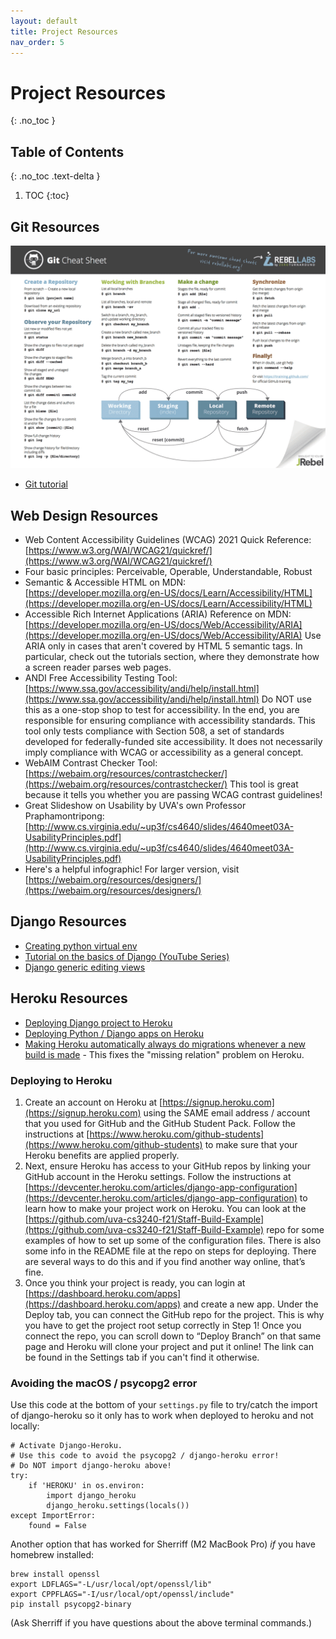 ```yaml
---
layout: default
title: Project Resources
nav_order: 5
---
```


# Project Resources
{: .no_toc }

## Table of Contents
{: .no_toc .text-delta }

1. TOC
{:toc}

## Git Resources
![Git Cheat Sheet](/assets/images/git-cheat-sheet.png?raw=true "Git Cheat Sheet")

* [Git tutorial](https://kbroman.org/github_tutorial/)

## Web Design Resources

* Web Content Accessibility Guidelines (WCAG) 2021 Quick Reference: [https://www.w3.org/WAI/WCAG21/quickref/](https://www.w3.org/WAI/WCAG21/quickref/)
* Four basic principles: Perceivable, Operable, Understandable, Robust
* Semantic & Accessible HTML on MDN: [https://developer.mozilla.org/en-US/docs/Learn/Accessibility/HTML](https://developer.mozilla.org/en-US/docs/Learn/Accessibility/HTML)
* Accessible Rich Internet Applications (ARIA) Reference on MDN: [https://developer.mozilla.org/en-US/docs/Web/Accessibility/ARIA](https://developer.mozilla.org/en-US/docs/Web/Accessibility/ARIA)
Use ARIA only in cases that aren't covered by HTML 5 semantic tags. In particular, check out the tutorials section, where they demonstrate how a screen reader parses web pages.
* ANDI Free Accessibility Testing Tool: [https://www.ssa.gov/accessibility/andi/help/install.html](https://www.ssa.gov/accessibility/andi/help/install.html)
Do NOT use this as a one-stop shop to test for accessibility. In the end, you are responsible for ensuring compliance with accessibility standards. This tool only tests compliance with Section 508, a set of standards developed for federally-funded site accessibility. It does not necessarily imply compliance with WCAG or accessibility as a general concept.
* WebAIM Contrast Checker Tool: [https://webaim.org/resources/contrastchecker/](https://webaim.org/resources/contrastchecker/)
This tool is great because it tells you whether you are passing WCAG contrast guidelines!
* Great Slideshow on Usability by UVA's own Professor Praphamontripong: [http://www.cs.virginia.edu/~up3f/cs4640/slides/4640meet03A-UsabilityPrinciples.pdf](http://www.cs.virginia.edu/~up3f/cs4640/slides/4640meet03A-UsabilityPrinciples.pdf)
* Here's a helpful infographic! For larger version, visit [https://webaim.org/resources/designers/](https://webaim.org/resources/designers/)

## Django Resources

* [Creating python virtual env](https://packaging.python.org/guides/installing-using-pip-and-virtual-environments/)
* [Tutorial on the basics of Django (YouTube Series)](https://www.youtube.com/watch?v=UmljXZIypDc)
* [Django generic editing views](https://docs.djangoproject.com/en/3.1/ref/class-based-views/generic-editing/)

## Heroku Resources
* [Deploying Django project to Heroku](https://developer.mozilla.org/en-US/docs/Learn/Server-side/Django/Deployment)
* [Deploying Python / Django apps on Heroku](https://devcenter.heroku.com/articles/python-gunicorn)
* [Making Heroku automatically always do migrations whenever a new build is made](https://help.heroku.com/GDQ74SU2/django-migrations) - This fixes the "missing relation" problem on Heroku.

### Deploying to Heroku

1. Create an account on Heroku at [https://signup.heroku.com](https://signup.heroku.com) using the SAME email address / account that you used for GitHub and the GitHub Student Pack.  Follow the instructions at [https://www.heroku.com/github-students](https://www.heroku.com/github-students) to make sure that your Heroku benefits are applied properly.
2. Next, ensure Heroku has access to your GitHub repos by linking your GitHub account in the Heroku settings.  Follow the instructions at [https://devcenter.heroku.com/articles/django-app-configuration](https://devcenter.heroku.com/articles/django-app-configuration) to learn how to make your project work on Heroku.  You can look at the [https://github.com/uva-cs3240-f21/Staff-Build-Example](https://github.com/uva-cs3240-f21/Staff-Build-Example) repo for some examples of how to set up some of the configuration files. There is also some info in the README file at the repo on steps for deploying.  There are several ways to do this and if you find another way online, that’s fine.
3. Once you think your project is ready, you can login at [https://dashboard.heroku.com/apps](https://dashboard.heroku.com/apps) and create a new app. Under the Deploy tab, you can connect the GitHub repo for the project. This is why you have to get the project root setup correctly in Step 1! Once you connect the repo, you can scroll down to “Deploy Branch” on that same page and Heroku will clone your project and put it online! The link can be found in the Settings tab if you can't find it otherwise.


### Avoiding the macOS / psycopg2 error

Use this code at the bottom of your `settings.py` file to try/catch the import of django-heroku so it only has to work when deployed to heroku and not locally:

```
# Activate Django-Heroku.
# Use this code to avoid the psycopg2 / django-heroku error!  
# Do NOT import django-heroku above!
try:
    if 'HEROKU' in os.environ:
        import django_heroku
        django_heroku.settings(locals())
except ImportError:
    found = False
```

Another option that has worked for Sherriff (M2 MacBook Pro) _if_ you have homebrew installed:

```
brew install openssl
export LDFLAGS="-L/usr/local/opt/openssl/lib"
export CPPFLAGS="-I/usr/local/opt/openssl/include"
pip install psycopg2-binary
```

(Ask Sherriff if you have questions about the above terminal commands.)
